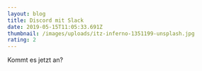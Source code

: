 ```yaml
---
layout: blog
title: Discord mit Slack
date: 2019-05-15T11:05:33.691Z
thumbnail: /images/uploads/itz-inferno-1351199-unsplash.jpg
rating: 2
---
```

Kommt es jetzt an?

